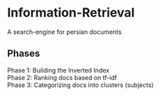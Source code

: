 # Information-Retrieval
A search-engine for persian documents

## Phases
Phase 1: Building the Inverted Index <br>
Phase 2: Ranking docs based on tf-idf <br>
Phase 3: Categorizing docs into clusters (subjects) <br>
